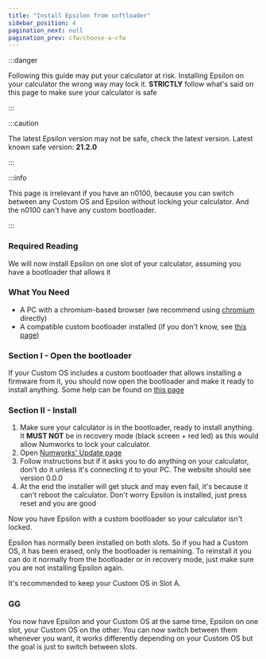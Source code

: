 ```yaml
---
title: "Install Epsilon from softloader"
sidebar_position: 4
pagination_next: null
pagination_prev: cfw/choose-a-cfw
---
```


:::danger

Following this guide may put your calculator at risk. Installing Epsilon on your calculator the wrong way may lock it. **STRICTLY** follow what's said on this page to make sure your calculator is safe

:::

:::caution

The latest Epsilon version may not be safe, check the latest version. Latest known safe version: **21.2.0**

:::

:::info

This page is irrelevant if you have an n0100, because you can switch between any Custom OS and Epsilon without locking your calculator. And the n0100 can't have any custom bootloader.

:::

### Required Reading

We will now install Epsilon on one slot of your calculator, assuming you have a bootloader that allows it

### What You Need

- A PC with a chromium-based browser (we recommend using [chromium](https://www.chromium.org/chromium-projects/) directly)
- A compatible custom bootloader installed (if you don't know, see [this page](/docs/cfw/choose-a-cfw))

### Section I - Open the bootloader

If your Custom OS includes a custom bootloader that allows installing a firmware from it, you should now open the bootloader and make it ready to install anything. Some help can be found on [this page](/docs/cfw/choose-a-cfw)

### Section II - Install

1. Make sure your calculator is in the bootloader, ready to install anything. It **MUST NOT** be in recovery mode (black screen + red led) as this would allow Numworks to lock your calculator.
2. Open [Numworks' Update page](https://numworks.com/update)
3. Follow instructions but if it asks you to do anything on your calculator, don't do it unless it's connecting it to your PC. The website should see version 0.0.0
4. At the end the installer will get stuck and may even fail, it's because it can't reboot the calculator. Don't worry Epsilon is installed, just press reset and you are good

Now you have Epsilon with a custom bootloader so your calculator isn't locked.

Epsilon has normally been installed on both slots. So if you had a Custom OS, it has been erased, only the bootloader is remaining. To reinstall it you can do it normally from the bootloader or in recovery mode, just make sure you are not installing Epsilon again.

It's recommended to keep your Custom OS in Slot A.

### GG

You now have Epsilon and your Custom OS at the same time, Epsilon on one slot, your Custom OS on the other. You can now switch between them whenever you want, it works differently depending on your Custom OS but the goal is just to switch between slots.
